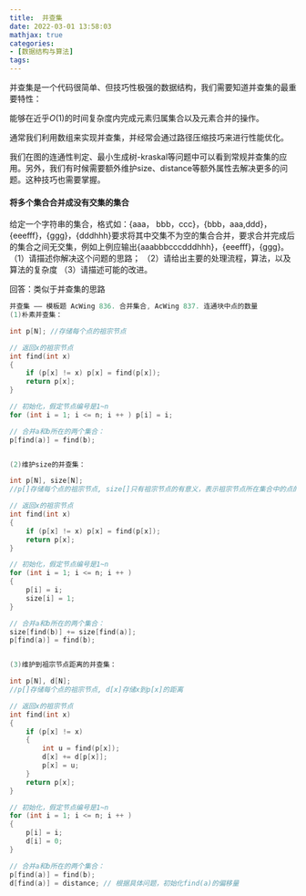 ```yaml
---
title:  并查集
date: 2022-03-01 13:58:03
mathjax: true
categories:
- [数据结构与算法]
tags: 
---
```



并查集是一个代码很简单、但技巧性极强的数据结构，我们需要知道并查集的最重要特性：

能够在近乎$O(1)$的时间复杂度内完成元素归属集合以及元素合并的操作。

通常我们利用数组来实现并查集，并经常会通过路径压缩技巧来进行性能优化。

我们在图的连通性判定、最小生成树-kraskal等问题中可以看到常规并查集的应用。另外，我们有时候需要额外维护size、distance等额外属性去解决更多的问题。这种技巧也需要掌握。

#### 将多个集合合并成没有交集的集合

给定一个字符串的集合，格式如：{aaa， bbb，ccc}，{bbb，aaa,ddd}，{eeefff}，{ggg}，{dddhhh}要求将其中交集不为空的集合合并，要求合并完成后的集合之间无交集，例如上例应输出{aaabbbcccdddhhh}，{eeefff}，{ggg}。
（1）请描述你解决这个问题的思路；
（2）请给出主要的处理流程，算法，以及算法的复杂度
（3）请描述可能的改进。

回答：类似于并查集的思路

```cpp
并查集 —— 模板题 AcWing 836. 合并集合, AcWing 837. 连通块中点的数量
(1)朴素并查集：

int p[N]; //存储每个点的祖宗节点

// 返回x的祖宗节点
int find(int x)
{
    if (p[x] != x) p[x] = find(p[x]);
    return p[x];
}

// 初始化，假定节点编号是1~n
for (int i = 1; i <= n; i ++ ) p[i] = i;

// 合并a和b所在的两个集合：
p[find(a)] = find(b);


(2)维护size的并查集：

int p[N], size[N];
//p[]存储每个点的祖宗节点, size[]只有祖宗节点的有意义，表示祖宗节点所在集合中的点的数量

// 返回x的祖宗节点
int find(int x)
{
    if (p[x] != x) p[x] = find(p[x]);
    return p[x];
}

// 初始化，假定节点编号是1~n
for (int i = 1; i <= n; i ++ )
{
    p[i] = i;
    size[i] = 1;
}

// 合并a和b所在的两个集合：
size[find(b)] += size[find(a)];
p[find(a)] = find(b);


(3)维护到祖宗节点距离的并查集：

int p[N], d[N];
//p[]存储每个点的祖宗节点, d[x]存储x到p[x]的距离

// 返回x的祖宗节点
int find(int x)
{
    if (p[x] != x)
    {
        int u = find(p[x]);
        d[x] += d[p[x]];
        p[x] = u;
    }
    return p[x];
}

// 初始化，假定节点编号是1~n
for (int i = 1; i <= n; i ++ )
{
    p[i] = i;
    d[i] = 0;
}

// 合并a和b所在的两个集合：
p[find(a)] = find(b);
d[find(a)] = distance; // 根据具体问题，初始化find(a)的偏移量
```
